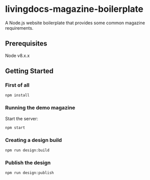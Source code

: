 # livingdocs-magazine-boilerplate
A Node.js website boilerplate that provides some common magazine requirements.

## Prerequisites
Node v8.x.x

## Getting Started

### First of all
```
npm install
```

### Running the demo magazine
Start the server:

```
npm start
```

### Creating a design build
```
npm run design:build
```

### Publish the design
```
npm run design:publish
```
